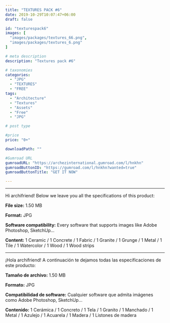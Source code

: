 ```yaml
---
title: "TEXTURES PACK #6"
date: 2019-10-29T10:07:47+06:00
draft: false

id: "texturespack6"
images: [
  "images/packages/textures_66.png",
  "images/packages/textures_6.png"
]

# meta description
description: "Textures pack #6"

# taxonomies
categories:
  - "JPG"
  - "TEXTURES"
  - "FREE"
tags:
  - "Architecture"
  - "Textures"
  - "Assets"
  - "Free"
  - "JPG"

# post type

#price
price: "0+"

downloadPath: ""

#Gumroad URL
gumroadURL: "https://archezinternational.gumroad.com/l/hnkhn"
gumroadButtonID: "https://gumroad.com/l/hnkhn?wanted=true"
gumroadButtonTitle: "GET IT NOW"

---
```


___

Hi archifriend! Below we leave you all the specifications of this product:

**File size:** 1.50 MB

**Format:** JPG

**Software compatibility:** Every software that supports images like Adobe Photoshop, SketchUp...

**Content:** 1 Ceramic / 1 Concrete / 1 Fabric / 1 Granite / 1 Grunge / 1 Metal / 1 Tile / 1 Watercolor / 1 Wood / 1 Wood strips

_____

¡Hola archifriend! A continuación te dejamos todas las especificaciones de este producto:

**Tamaño de archivo:** 1.50 MB

**Formato:** JPG

**Compatibilidad de software:** Cualquier software que admita imágenes como Adobe Photoshop, SketchUp...

**Contenido:** 1 Cerámica / 1 Concreto / 1 Tela / 1 Granito / 1 Manchado / 1 Metal / 1 Azulejo / 1 Acuarela / 1 Madera / 1 Listones de madera
